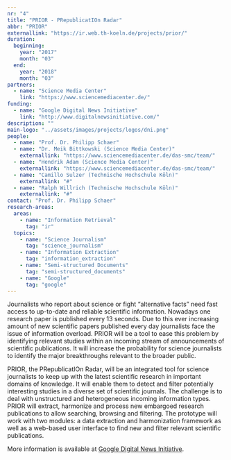 ```yaml
---
nr: "4"
title: "PRIOR - PRepublicatIOn Radar"
abbr: "PRIOR"
externallink: "https://ir.web.th-koeln.de/projects/prior/"
duration:
  beginning: 
    year: "2017"
    month: "03"
  end: 
    year: "2018"
    month: "03"
partners:
  - name: "Science Media Center"
    link: "https://www.sciencemediacenter.de/"
funding:
  - name: "Google Digital News Initiative"
    link: "http://www.digitalnewsinitiative.com/"
description: ""
main-logo: "../assets/images/projects/logos/dni.png"
people:
  - name: "Prof. Dr. Philipp Schaer"
  - name: "Dr. Meik Bittkowski (Science Media Center)"
    externallink: "https://www.sciencemediacenter.de/das-smc/team/"
  - name: "Hendrik Adam (Science Media Center)"
    externallink: "https://www.sciencemediacenter.de/das-smc/team/"
  - name: "Camillo Sulzer (Technische Hochschule Köln)"
    externallink: "#"
  - name: "Ralph Willrich (Technische Hochschule Köln)"
    externallink: "#"
contact: "Prof. Dr. Philipp Schaer"
research-areas:
  areas:
    - name: "Information Retrieval"
      tag: "ir"
  topics:
    - name: "Science Journalism"
      tag: "science_journalism"
    - name: "Information Extraction"
      tag: "information_extraction"
    - name: "Semi-structured Documents"
      tag: "semi-structured_documents"
    - name: "Google"
      tag: "google"
---
```

Journalists who report about science or fight “alternative facts” need fast access to up-to-date and reliable scientific information. Nowadays one research paper is published every 13 seconds. Due to this ever increasing amount of new scientific papers published every day journalists face the issue of information overload. PRIOR will be a tool to ease this problem by identifying relevant studies within an incoming stream of announcements of scientific publications. It will increase the probability for science journalists to identify the major breakthroughs relevant to the broader public.

<!--more-->PRIOR, the PRepublicatIOn Radar, will be an integrated tool for science journalists to keep up with the latest scientific research in important domains of knowledge. It will enable them to detect and filter potentially interesting studies in a diverse set of scientific journals. The challenge is to deal with unstructured and heterogeneous incoming information types. PRIOR will extract, harmonize and process new embargoed research publications to allow searching, browsing and filtering. The prototype will work with two modules: a data extraction and harmonization framework as well as a web-based user interface to find new and filter relevant scientific publications.<!--more-->

More information is available at [Google Digital News Initiative](http://www.digitalnewsinitiative.com/).